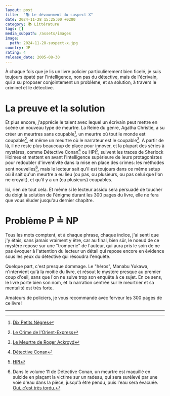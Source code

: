 ```yaml
---
layout: post
title:  "📚 Le dévouement du suspect X"
date: 2024-11-28 15:25:00 +0200
category: 📚 Littérature
tags: []
media_subpath: /assets/images
image:
  path: 2024-11-28-suspect-x.jpg
country: JP
rating: 4
release_date: 2005-08-30
---
```


À chaque fois que je lis un livre policier particulièrement bien ficelé, je suis toujours épaté par l'intelligence, non pas du détective, mais de l'écrivain, qui a su proposer conjointement un problème, et sa solution, à travers le criminel et le détective.

# La preuve et la solution

Et plus encore, j'apprécie le talent avec lequel un écrivain peut mettre en scène un nouveau type de meurtre. La Reine du genre, Agatha Christie, a su créer un meurtres sans coupable[^1], un meurtre où tout le monde est coupable[^2], et même un meurtre où le narrateur est le coupable[^3]. A partir de là, il ne reste plus beaucoup de place pour innover, et la plupart des séries à mystères, comme Détective Conan[^4] ou HPI[^5], suivent les traces de Sherlock Holmes et mettent en avant l'intelligence supérieure de leurs protagonistes pour redoubler d'inventivité dans la mise en place des crimes: les méthodes sont nouvelles[^6], mais le lecteur sait qu'il est toujours dans ce même setup où il sait qu'un meurtre a eu lieu (ou pas, ou plusieurs, ou pas celui que l'on ne croyait), et qu'il y a un (ou plusieurs) coupables.

Ici, rien de tout cela. Et même si le lecteur assidu sera persuadé de toucher du doigt la solution de l'énigme durant les 300 pages du livre, elle ne fera que vous éluder jusqu'au dernier chapitre.

# Problème P ≟ NP

Tous les mots comptent, et à chaque phrase, chaque indice, j'ai senti que j'y étais, sans jamais vraiment y être, car au final, bien sûr, le noeud de ce mystère repose sur une "tromperie" de l'auteur, qui aura pris le soin de ne pas évoquer à l'attention du lecteur un détail qui repose encore en évidence sous les yeux du détective qui résoudra l'enquête.

Quelque part, c'est presque dommage. Le "héros", Manabu Yukawa, n'intervient qu'à la moitié du livre, et résout le mystère presque au premier coup d'oeil, sans que l'on ne suive trop son enquête à ce sujet. En ce sens, le livre porte bien son nom, et la narration centrée sur le meurtrier et sa mentalité est très forte.

Amateurs de policiers, je vous recommande avec ferveur les 300 pages de ce livre!

* * *
[^1]: [<i class="fab fa-wikipedia-w"></i> Dix Petits Nègres](https://fr.wikipedia.org/wiki/Dix_Petits_N%C3%A8gres)
[^2]: [<i class="fab fa-wikipedia-w"></i> Le Crime de l'Orient-Express](https://fr.wikipedia.org/wiki/Le_Crime_de_l%27Orient-Express)
[^3]: [<i class="fab fa-wikipedia-w"></i> Le Meurtre de Roger Ackroyd](https://fr.wikipedia.org/wiki/Le_Meurtre_de_Roger_Ackroyd)
[^4]: [<i class="fab fa-wikipedia-w"></i> Détective Conan](https://fr.wikipedia.org/wiki/D%C3%A9tective_Conan)
[^5]: [<i class="fab fa-wikipedia-w"></i> HPI](https://fr.wikipedia.org/wiki/HPI_(s%C3%A9rie_t%C3%A9l%C3%A9vis%C3%A9e))
[^6]: Dans le volume 11 de Détective Conan, un meurtre est maquillé en suicide en plaçant la victime sur un radeau, qui sera surélevé par une voie d'eau dans la pièce, jusqu'à être pendu, puis l'eau sera évacuée. [Oui, c'est très tordu.](https://www.detectiveconanworld.com/wiki/The_Mist_Goblin_Legend_Murder_Case#Resolution)
